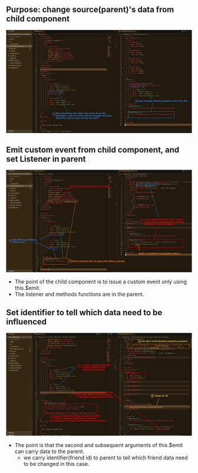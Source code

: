 ## **Purpose: change source(parent)'s data from child component**

![Alt purpose](pic/05.jpg)

## **Emit custom event from child component, and set Listener in parent**

![Alt emit event from child, set listener in parent](pic/06.jpg)

- The point of the child component is to issue a custom event only using this.$emit.
- The listener and methods functions are in the parent.

## **Set identifier to tell which data need to be influenced**

![Alt set identifier to tell which friend](pic/07.jpg)

- The point is that the second and subsequent arguments of this.$emit can carry data to the parent.
  - we carry identifier(friend id) to parent to tell which friend data need to be changed in this case.

